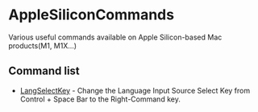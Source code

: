 # AppleSiliconCommands
Various useful commands available on Apple Silicon-based Mac products(M1, M1X...)

## Command list
- [LangSelectKey](https://github.com/reedfield/AppleSiliconCommands/blob/main/LangSelectKey.command) - Change the Language Input Source Select Key from Control + Space Bar to the Right-Command key.
